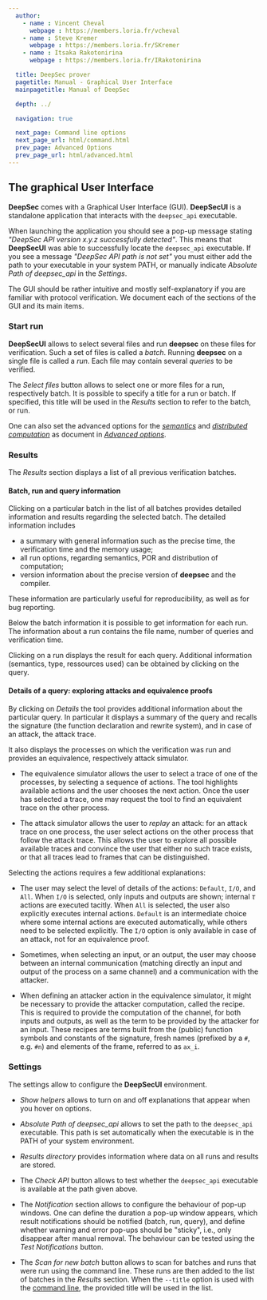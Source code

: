 ```yaml
---
  author:
    - name : Vincent Cheval
      webpage : https://members.loria.fr/vcheval
    - name : Steve Kremer
      webpage : https://members.loria.fr/SKremer
    - name : Itsaka Rakotonirina
      webpage : https://members.loria.fr/IRakotonirina

  title: DeepSec prover
  pagetitle: Manual - Graphical User Interface
  mainpagetitle: Manual of DeepSec

  depth: ../

  navigation: true

  next_page: Command line options
  next_page_url: html/command.html
  prev_page: Advanced Options
  prev_page_url: html/advanced.html
---
```


## The graphical User Interface


**DeepSec** comes with a Graphical User Interface (GUI).
**DeepSecUI** is a standalone application that interacts with the `deepsec_api` executable.

When launching the application you should see a pop-up message stating  _"DeepSec API version x.y.z successfully detected"_. This means that **DeepSecUI** was able to successfully locate the `deepsec_api` executable. If you see a message _"DeepSec API path is not set"_ you must either add the path to your executable in your system PATH, or manually indicate _Absolute Path of deepsec_api_ in the _Settings_.

The GUI should be rather intuitive and mostly self-explanatory if you are familiar with protocol verification. We document each of the sections of the GUI and its main items.

### Start run

**DeepSecUI** allows to select several files and run **deepsec** on these files for verification. Such a set of files is called a _batch_. Running **deepsec** on a single file is called a _run_. Each file may contain several _queries_ to be verified.

The _Select files_ button allows to select one or more files for a run, respectively batch. It is possible to specify a title for a run or batch. If specified, this title will be used in the _Results_ section to refer to the batch, or run.

One can also set the advanced options for the [_semantics_](#sematics) and [_distributed computation_](#distributed) as document in [_Advanced options_](#advanced).


### Results

The _Results_ section displays a list of all previous verification batches.


#### Batch, run and query information

Clicking on a particular batch in  the list of all batches provides detailed information and results regarding the selected batch.
The detailed information includes

 * a summary with general information such as the precise time, the verification time and the memory usage;
 * all run options, regarding semantics, POR and distribution of computation;
 * version information about the precise version of **deepsec** and the compiler.

These information are particularly useful for reproducibility, as well as for bug reporting.


Below the batch information it is possible to get information for each run. The information about a run contains the file name, number of queries and verification time.

Clicking on a run displays the result for each query. Additional information (semantics, type, ressources used) can be obtained by clicking on the query.


#### Details of a query: exploring attacks and equivalence proofs

By clicking on _Details_ the tool provides additional information about the particular query. In particular it displays a summary of the query and recalls the signature (the function declaration and rewrite system), and in case of an attack, the attack trace.

It also displays the processes on which the verification was run and provides an equivalence, respectively attack simulator.

* The equivalence simulator allows the user to select a trace of one of the processes, by selecting a sequence of actions. The tool highlights available actions and the user chooses the next action. Once the user has selected a trace, one may request the tool to find an equivalent trace on the other process.

* The attack simulator allows the user to _replay_ an attack: for an attack trace on one process, the user select actions on the other process that follow the attack trace. This allows the user to explore all possible available traces and convince the user that either no such trace exists, or that all traces lead to frames that can be distinguished.



Selecting the actions requires a few additional explanations:

 * The user may select the level of details of the actions: `Default`, `I/O`, and `All`. When `I/O` is selected, only inputs and outputs are shown; internal $\tau$ actions are executed tacitly. When `All` is selected, the user also explicitly executes internal actions. `Default` is an intermediate choice where some internal actions are executed automatically, while others need to be selected explicitly. The `I/O` option is only available in case of an attack, not for an equivalence proof.


 * Sometimes, when selecting an input, or an output, the user may choose between an internal communication (matching directly an input and output of the process on a same channel) and a communication with the attacker.

* When defining an attacker action in the equivalence simulator, it might be necessary to provide the attacker computation, called the recipe. This is required to provide the computation of the channel, for both inputs and outputs, as well as the term to be provided by the attacker for an input. These recipes are terms built from the (public) function symbols and constants of the signature, fresh names (prefixed by a `#`, e.g. `#n`) and elements of the frame, referred to as `ax_i`.




### Settings


The settings allow to configure the **DeepSecUI** environment.

 * _Show helpers_ allows to turn on and off explanations that appear when you hover on options.

 * _Absolute Path of deepsec\_api_ allows to set the path to the `deepsec_api` executable. This path is set automatically when the executable is in the PATH of your system environment.

 * _Results directory_ provides information where data on all runs and results are stored.

 * The _Check API_ button allows to test whether the `deepsec_api` executable is available at the path given above.

 * The _Notification_ section allows to configure the behaviour of pop-up windows. One can define the duration a pop-up window appears, which result notifications should be notified (batch, run, query), and define whether warning and error pop-ups should be "sticky", i.e., only disappear after manual removal.
The behaviour can be tested using the _Test Notifications_ button.

 * The _Scan for new batch_ button allows to scan for batches and runs that were run using the command line. These runs are then added to the list of batches in the _Results_ section. When the `--title` option is used with the [command line](#command), the provided title will be used in the list.
